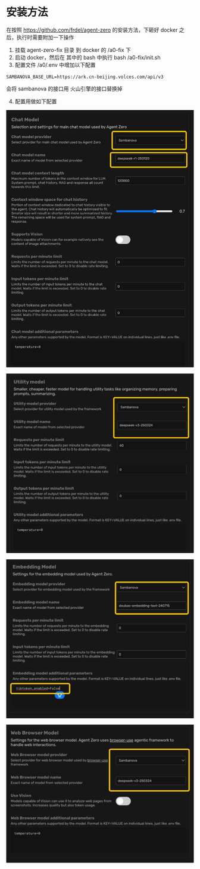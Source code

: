 # 安装方法

在按照 https://github.com/frdel/agent-zero 的安装方法，下砸好 docker 之后，执行时需要附加一下操作
1. 挂载 agent-zero-fix 目录 到 docker 的 /a0-fix 下
2. 启动 docker，然后在 其中的 bash 中执行 bash /a0-fix/init.sh
3. 配置文件 /a0/.env 中增加以下配置

```
SAMBANOVA_BASE_URL=https://ark.cn-beijing.volces.com/api/v3
```
会将 sambanova 的接口用 火山引擎的接口替换掉

4. 配置用做如下配置

![](./assets/c1.png)

![](./assets/c2.png)

![](./assets/c3.png)

![](./assets/c4.png)
